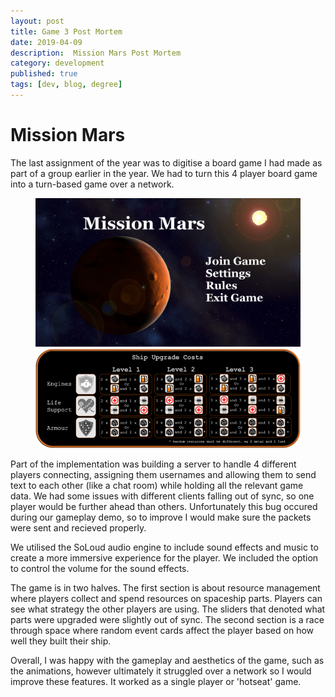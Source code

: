 ```yaml
---
layout: post
title: Game 3 Post Mortem
date: 2019-04-09
description:  Mission Mars Post Mortem
category: development
published: true
tags: [dev, blog, degree]
---
```


# <b> Mission Mars </b>

The last assignment of the year was to digitise a board game I had made as part of a group earlier in the year.
We had to turn this 4 player board game into a turn-based game over a network.
<figure>
    <img src="../assets/img/MainMenu.png">
    <img src="../assets/img/shipcosts.png">
   </figure>


Part of the implementation was building a server to handle 4 different players connecting, assigning them usernames and allowing them to send text to each other (like a chat room) while holding all the relevant game data. 
We had some issues with different clients falling out of sync, so one player would be further ahead than others. 
Unfortunately this bug occured during our gameplay demo, so to improve I would make sure the packets were sent and recieved properly.

We utilised the SoLoud audio engine to include sound effects and music to create a more immersive experience for the player.
We included the option to control the volume for the sound effects.

The game is in two halves. The first section is about resource management where players collect and spend resources on spaceship parts. Players can see what strategy the other players are using. The sliders that denoted what parts were upgraded were slightly out of sync.
The second section is a race through space where random event cards affect the player based on how well they built their ship.

Overall, I was happy with the gameplay and aesthetics of the game, such as the animations, however ultimately it struggled over a network so I would improve these features.
It worked as a single player or 'hotseat' game. 



